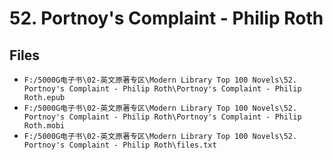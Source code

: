 # 52. Portnoy's Complaint - Philip Roth

## Files

- `F:/5000G电子书\02-英文原著专区\Modern Library Top 100 Novels\52. Portnoy's Complaint - Philip Roth\Portnoy's Complaint - Philip Roth.epub`
- `F:/5000G电子书\02-英文原著专区\Modern Library Top 100 Novels\52. Portnoy's Complaint - Philip Roth\Portnoy's Complaint - Philip Roth.mobi`
- `F:/5000G电子书\02-英文原著专区\Modern Library Top 100 Novels\52. Portnoy's Complaint - Philip Roth\files.txt`
